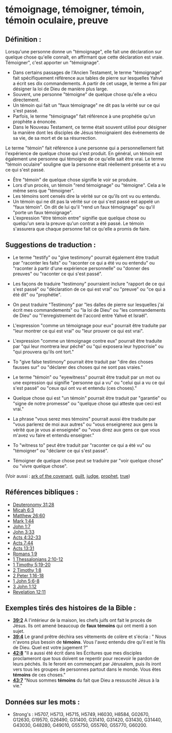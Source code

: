 # témoignage, témoigner, témoin, témoin oculaire, preuve

## Définition :

Lorsqu'une personne donne un "témoignage", elle fait une déclaration sur quelque chose qu'elle connaît, en affirmant que cette déclaration est vraie. Témoigner", c'est apporter un "témoignage".

* Dans certains passages de l'Ancien Testament, le terme "témoignage" fait spécifiquement référence aux tables de pierre sur lesquelles Yahvé a écrit ses dix commandements. A partir de cet usage, le terme a fini par désigner la loi de Dieu de manière plus large.
* Souvent, une personne "témoigne" de quelque chose qu'elle a vécu directement.
* Un témoin qui fait un "faux témoignage" ne dit pas la vérité sur ce qui s'est passé.
* Parfois, le terme "témoignage" fait référence à une prophétie qu'un prophète a énoncée.
* Dans le Nouveau Testament, ce terme était souvent utilisé pour désigner la manière dont les disciples de Jésus témoignaient des événements de sa vie, de sa mort et de sa résurrection.

Le terme "témoin" fait référence à une personne qui a personnellement fait l'expérience de quelque chose qui s'est produit. En général, un témoin est également une personne qui témoigne de ce qu'elle sait être vrai. Le terme "témoin oculaire" souligne que la personne était réellement présente et a vu ce qui s'est passé.

* Être "témoin" de quelque chose signifie le voir se produire.
* Lors d'un procès, un témoin "rend témoignage" ou "témoigne". Cela a le même sens que "témoigner".
* Les témoins sont censés dire la vérité sur ce qu'ils ont vu ou entendu.
* Un témoin qui ne dit pas la vérité sur ce qui s'est passé est appelé un "faux témoin". On dit de lui qu'il "rend un faux témoignage" ou qu'il "porte un faux témoignage".
* L'expression "être témoin entre" signifie que quelque chose ou quelqu'un sera la preuve qu'un contrat a été passé. Le témoin s'assurera que chaque personne fait ce qu'elle a promis de faire.

## Suggestions de traduction :

* Le terme "testify" ou "give testimony" pourrait également être traduit par "raconter les faits" ou "raconter ce qui a été vu ou entendu" ou "raconter à partir d'une expérience personnelle" ou "donner des preuves" ou "raconter ce qui s'est passé".
* Les façons de traduire "testimony" pourraient inclure "rapport de ce qui s'est passé" ou "déclaration de ce qui est vrai" ou "preuve" ou "ce qui a été dit" ou "prophétie".
* On peut traduire "Testimony" par "les dalles de pierre sur lesquelles j'ai écrit mes commandements" ou "la loi de Dieu" ou "les commandements de Dieu" ou "l'enregistrement de l'accord entre Yahvé et Israël".
* L'expression "comme un témoignage pour eux" pourrait être traduite par "leur montrer ce qui est vrai" ou "leur prouver ce qui est vrai".
* L'expression "comme un témoignage contre eux" pourrait être traduite par "qui leur montrera leur péché" ou "qui exposera leur hypocrisie" ou "qui prouvera qu'ils ont tort."
* To "give false testimony" pourrait être traduit par "dire des choses fausses sur" ou "déclarer des choses qui ne sont pas vraies."

* Le terme "témoin" ou "eyewitness" pourrait être traduit par un mot ou une expression qui signifie "personne qui a vu" ou "celui qui a vu ce qui s'est passé" ou "ceux qui ont vu et entendu (ces choses)."
* Quelque chose qui est "un témoin" pourrait être traduit par "garantie" ou "signe de notre promesse" ou "quelque chose qui atteste que ceci est vrai."
* La phrase "vous serez mes témoins" pourrait aussi être traduite par "vous parlerez de moi aux autres" ou "vous enseignerez aux gens la vérité que je vous ai enseignée" ou "vous direz aux gens ce que vous m'avez vu faire et entendu enseigner."
* To "witness to" peut être traduit par "raconter ce qui a été vu" ou "témoigner" ou "déclarer ce qui s'est passé".
* Témoigner de quelque chose peut se traduire par "voir quelque chose" ou "vivre quelque chose".

(Voir aussi : [ark of the covenant](../kt/arkofthecovenant.md), [guilt](../kt/guilt.md), [judge](../kt/judge.md), [prophet](../kt/prophet.md), [true](../kt/true.md))

## Références bibliques :

* [Deuteronomy 31:28](rc://en/tn/help/deu/31/28)
* [Micah 6:3](rc://en/tn/help/mic/06/03)
* [Matthew 26:60](rc://en/tn/help/mat/26/60)
* [Mark 1:44](rc://en/tn/help/mrk/01/44)
* [John 1:7](rc://en/tn/help/jhn/01/07)
* [John 3:33](rc://en/tn/help/jhn/03/33)
* [Acts 4:32-33](rc://en/tn/help/act/04/32)
* [Acts 7:44](rc://en/tn/help/act/07/44)
* [Acts 13:31](rc://en/tn/help/act/13/31)
* [Romans 1:9](rc://en/tn/help/rom/01/09)
* [1 Thessalonians 2:10-12](rc://en/tn/help/1th/02/10)
* [1 Timothy 5:19-20](rc://en/tn/help/1ti/05/19)
* [2 Timothy 1:8](rc://en/tn/help/2ti/01/08)
* [2 Peter 1:16-18](rc://en/tn/help/2pe/01/16)
* [1 John 5:6-8](rc://en/tn/help/1jn/05/06)
* [3 John 1:12](rc://en/tn/help/3jn/01/12)
* [Revelation 12:11](rc://en/tn/help/rev/12/11)

## Exemples tirés des histoires de la Bible :

* __[39:2](rc://en/tn/help/obs/39/02)__ A l'intérieur de la maison, les chefs juifs ont fait le procès de Jésus. Ils ont amené beaucoup de __faux témoins__ qui ont menti à son sujet.
* __[39:4](rc://en/tn/help/obs/39/04)__ Le grand prêtre déchira ses vêtements de colère et s'écria : " Nous n'avons plus besoin de __témoins__. Vous l'avez entendu dire qu'il est le fils de Dieu. Quel est votre jugement ?"
* __[42:8](rc://en/tn/help/obs/42/08)__ "Il a aussi été écrit dans les Écritures que mes disciples proclameront que tous doivent se repentir pour recevoir le pardon de leurs péchés. Ils le feront en commençant par Jérusalem, puis ils iront vers tous les groupes de personnes partout dans le monde. Vous êtes __témoins__ de ces choses."
* __[43:7](rc://en/tn/help/obs/43/07)__ "Nous sommes __témoins__ du fait que Dieu a ressuscité Jésus à la vie."

## Données sur les mots :

* Strong's : H5707, H5713, H5715, H5749, H6030, H8584, G02670, G12630, G19570, G26490, G31400, G31410, G31420, G31430, G31440, G43030, G48280, G49010, G55750, G55760, G55770, G60200.
